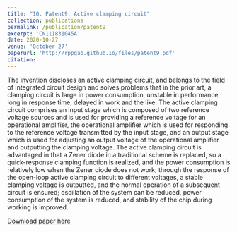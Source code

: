 ```yaml
---
title: "10. Patent9: Active clamping circuit"
collection: publications
permalink: /publication/patent9
excerpt: 'CN111831045A'
date: 2020-10-27
venue: 'October 27'
paperurl: 'http://rppgao.github.io/files/patent9.pdf'
citation: 
---
```

The invention discloses an active clamping circuit, and belongs to the field of integrated circuit design and solves problems that in the prior art, a clamping circuit is large in power consumption, unstable in performance, long in response time, delayed in work and the like. The active clamping circuit comprises an input stage which is composed of two reference voltage sources and is used for providing a reference voltage for an operational amplifier, the operational amplifier which is used for responding to the reference voltage transmitted by the input stage, and an output stage which is used for adjusting an output voltage of the operational amplifier and outputting the clamping voltage. The active clamping circuit is advantaged in that a Zener diode in a traditional scheme is replaced, so a quick-response clamping function is realized, and the power consumption is relatively low when the Zener diode does not work; through the response of the open-loop active clamping circuit to different voltages, a stable clamping voltage is outputted, and the normal operation of a subsequent circuit is ensured; oscillation of the system can be reduced, power consumption of the system is reduced, and stability of the chip during working is improved.

[Download paper here](http://rppgao.github.io/files/patent9.pdf)
